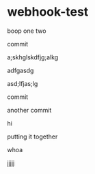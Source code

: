 # webhook-test

boop
one two


commit


a;skhglskdfjg;alkg


adfgasdg

asd;lfjas;lg


commit


another commit


hi

putting it together


whoa



jjjjj

